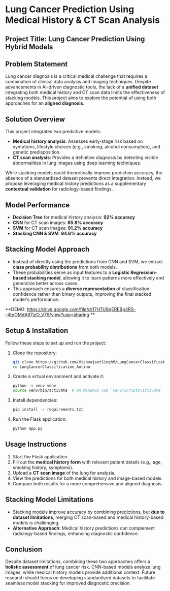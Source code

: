 # Lung Cancer Prediction Using Medical History & CT Scan Analysis

## Project Title: Lung Cancer Prediction Using Hybrid Models

## Problem Statement
Lung cancer diagnosis is a critical medical challenge that requires a combination of clinical data analysis and imaging techniques. Despite advancements in AI-driven diagnostic tools, the lack of a **unified dataset** integrating both medical history and CT scan data limits the effectiveness of stacking models. This project aims to explore the potential of using both approaches for an **aligned diagnosis**.

## Solution Overview
This project integrates two predictive models:

- **Medical history analysis**: Assesses early-stage risk based on symptoms, lifestyle choices (e.g., smoking, alcohol consumption), and genetic predisposition.
- **CT scan analysis**: Provides a definitive diagnosis by detecting visible abnormalities in lung images using deep learning techniques.

While stacking models could theoretically improve prediction accuracy, the absence of a standardized dataset prevents direct integration. Instead, we propose leveraging medical history predictions as a supplementary **contextual validation** for radiology-based findings.

## Model Performance
- **Decision Tree** for medical history analysis: **92% accuracy**
- **CNN** for CT scan images: **85.8% accuracy**
- **SVM** for CT scan images: **91.2% accuracy**
- **Stacking CNN & SVM**: **94.6% accuracy**

## Stacking Model Approach
- Instead of directly using the predictions from CNN and SVM, we extract **class probability distributions** from both models.
- These probabilities serve as input features to a **Logistic Regression-based stacking model**, allowing it to learn patterns more effectively and generalize better across cases.
- This approach ensures a **diverse representation** of classification confidence rather than binary outputs, improving the final stacked model's performance.

**DEMO: https://drive.google.com/file/d/17H7U9qEREBp4RS--4tqOMdA97izO_V79/view?usp=sharing
**

## Setup & Installation
Follow these steps to set up and run the project:

1. Clone the repository:
   ```sh
   git clone https://github.com/VishvajeetSinghM/LungCancerClassification_Antino.git
   cd LungCancerClassification_Antino
   ```
2. Create a virtual environment and activate it:
   ```sh
   python -m venv venv
   source venv/bin/activate  # On Windows use `venv\Scripts\activate`
   ```
3. Install dependencies:
   ```sh
   pip install -r requirements.txt
   ```
4. Run the Flask application:
   ```sh
   python app.py
   ```

## Usage Instructions
1. Start the Flask application.
2. Fill out the **medical history form** with relevant patient details (e.g., age, smoking history, symptoms).
3. Upload a **CT scan image** of the lung for analysis.
4. View the predictions for both medical history and image-based models.
5. Compare both results for a more comprehensive and aligned diagnosis.

## Stacking Model Limitations
- Stacking models improve accuracy by combining predictions, but **due to dataset limitations**, merging CT scan-based and medical history-based models is challenging.
- **Alternative Approach**: Medical history predictions can complement radiology-based findings, enhancing diagnostic confidence.

## Conclusion
Despite dataset limitations, combining these two approaches offers a **holistic assessment** of lung cancer risk. CNN-based models analyze lung images, while medical history models provide additional context. Future research should focus on developing standardized datasets to facilitate seamless model stacking for improved diagnostic precision.




